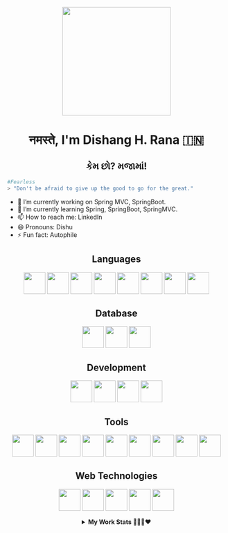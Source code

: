 <p align="center">
  <img src="https://github.com/thisisdishang/thisisdishang/assets/91554337/bd119281-011b-41bb-a008-32fcca7ed75c" height="250"/>
</p>

### <h1 align='center'>नमस्ते, I'm Dishang H. Rana 🇮🇳</h1>
### <h2 align='center'>કેમ છો? મજામાં!</h2>

```bash
#Fearless  
> "Don't be afraid to give up the good to go for the great." 
```
- 🔭 I’m currently working on Spring MVC, SpringBoot.
- 🌱 I’m currently learning Spring, SpringBoot, SpringMVC.
- 📫 How to reach me: LinkedIn
- 😄 Pronouns: Dishu
- ⚡ Fun fact: Autophile

<!-- >  **I can code over** <br/>
<img src='https://cdn.icon-icons.com/icons2/2108/PNG/512/flutter_icon_130936.png' width='32px'> <img src='https://pbs.twimg.com/profile_images/993555605078994945/Yr-pWI4G.jpg' width='32px'> <img src='https://s3.dualstack.us-east-2.amazonaws.com/pythondotorg-assets/media/community/logos/python-logo-only.png' width='26px'>  <img src='https://logodix.com/logo/1769993.jpg' width='32px'> <img src='https://logodix.com/logo/2122129.png' width='32px'>-->

<h2 align='center'>Languages</h2>
<p align="center">
    <img width="50px" src="https://github.com/Scar1109/skill-icons/blob/main/icons/Java-Light.svg" />
    <img width="50px" src="https://github.com/Scar1109/skill-icons/blob/main/icons/CS.svg" />
    <img width="50px" src="https://github.com/Scar1109/skill-icons/blob/main/icons/Python-Light.svg" />
    <img width="50px" src="https://github.com/Scar1109/skill-icons/blob/main/icons/CPP.svg" />
    <img width="50px" src="https://github.com/Scar1109/skill-icons/blob/main/icons/Dart-Light.svg" />
    <img width="50px" src="https://github.com/Scar1109/skill-icons/blob/main/icons/C.svg" />
    <img width="50px" src="https://github.com/Scar1109/skill-icons/blob/main/icons/Bash-Light.svg" />
    <img width="50px" src="https://github.com/Scar1109/skill-icons/blob/main/icons/DotNet.svg" />
</p>

<h2 align='center'>Database</h2>
<p align="center">
    <img width="50px" src="https://github.com/Scar1109/skill-icons/blob/main/icons/MySQL-Light.svg" />
    <img width="50px" src="https://github.com/Scar1109/skill-icons/blob/main/icons/Firebase-Light.svg" />
    <img width="50px" src="https://github.com/Scar1109/skill-icons/blob/main/icons/SQLite.svg" />
</p>

<h2 align='center'>Development</h2>
<p align="center">
    <img width="50px" src="https://github.com/Scar1109/skill-icons/blob/main/icons/Idea-Light.svg" />
    <img width="50px" src="https://github.com/Scar1109/skill-icons/blob/main/icons/AndroidStudio-Light.svg" />
    <img width="50px" src="https://github.com/Scar1109/skill-icons/blob/main/icons/VSCode-Light.svg" />
    <img width="50px" src="https://github.com/Scar1109/skill-icons/blob/main/icons/VisualStudio-Light.svg" />
</p>

<h2 align='center'>Tools</h2>
<p align="center">
  <img width="50px" src="https://github.com/Scar1109/skill-icons/blob/main/icons/Spring-Light.svg" />
  <img width="50px" src="https://github.com/Scar1109/skill-icons/blob/main/icons/Maven-Light.svg" />
  <img width="50px" src="https://github.com/Scar1109/skill-icons/blob/main/icons/Gradle-Light.svg" />
  <img width="50px" src="https://github.com/Scar1109/skill-icons/blob/main/icons/Postman.svg" />
  <img width="50px" src="https://github.com/Scar1109/skill-icons/blob/main/icons/Flutter-Light.svg" />	
  <img width="50px" src="https://github.com/Scar1109/skill-icons/blob/main/icons/Git.svg" />
  <img width="50px" src="https://github.com/Scar1109/skill-icons/blob/main/icons/Github-Light.svg" />  
  <img width="50px" src="https://github.com/Scar1109/skill-icons/blob/main/icons/Linux-Light.svg" />
  <img width="50px" src="https://skillicons.dev/icons?i=anaconda" />
</p>

<h2 align='center'>Web Technologies</h2>
<p align="center">
    <img width="50px" src="https://github.com/Scar1109/skill-icons/blob/main/icons/HTML.svg" />
    <img width="50px" src="https://github.com/Scar1109/skill-icons/blob/main/icons/CSS.svg" />
    <img width="50px" src="https://github.com/Scar1109/skill-icons/blob/main/icons/JavaScript.svg" />
    <img width="50px" src="https://github.com/Scar1109/skill-icons/blob/main/icons/Bootstrap.svg" />
    <img width="50px" src="https://github.com/Scar1109/skill-icons/blob/main/icons/TailwindCSS-Light.svg" />
</p>


<details align='center'>
  <summary><b>My Work Stats 🧑🏻‍💻♥️</b></summary>
  
## 🪪 GitHub Profile Summary Card
<p align="center">
  <img src="https://github-profile-summary-cards.vercel.app/api/cards/profile-details?username=thisisdishang&theme=chartreuse_dark"/>
</p>
  
## 📊 GitHub Stats
<p align="center">
  <!--<img src="https://github-profile-summary-cards.vercel.app/api/cards/repos-per-language?username=thisisdishang&theme=github_dark"/>-->
  <!--<img src="https://github-profile-summary-cards.vercel.app/api/cards/most-commit-language?username=thisisdishang&theme=github_dark"/>-->
  <img width="46%" src="https://github-readme-stats.vercel.app/api?username=thisisdishang&show_icons=true&theme=midnight-purple" />&nbsp;
  <img width="48.5%" src="https://github-readme-streak-stats-eight.vercel.app/?user=thisisdishang&theme=chartreuse-dark"/>
</p>
  
<p align="center">
  <!--<img width="49%" src="https://github-readme-streak-stats.herokuapp.com/?user=thisisdishang&theme=chartreuse-dark" /> -->
</p>
  
<p align="center">
  <img width="46%" src=https://github-readme-stats.vercel.app/api/top-langs/?username=thisisdishang&layout=compact&langs_count=20&theme=dark&custom_title=Top%20languages>
  <!--<br/><br/>
  <img src="https://github-readme-stats-sigma-five.vercel.app/api/top-langs/?username=thisisdishang&theme=dark&border_radius=15&custom_title=Most-Used-Languages" />-->
</p>

<!--## 📈 Activity Graph
<p align="center">
	<img src="https://github-readme-activity-graph.vercel.app/graph?username=thisisdishang&theme=github-compact"/>
</p>-->

## 🎖️ Open Source Software Rank
<p align="center">
	<img src="https://ossrank.com/widget/788773"/>
</p>

<!--
## 🏆 GitHub Trophies
[![](https://github-profile-trophy.vercel.app/?username=thisisdishang&theme=algolia&no-frame=false&no-bg=false&margin-w=4&row=2&column=9)](https://github-profile-trophy.vercel.app/?username=thisisdishang&theme=dracula&no-frame=false&no-bg=false&margin-w=4&row=2&column=9)
-->
  
</details>

<!--
<p align="center"><img src="https://komarev.com/ghpvc/?username=thisisdishang&color=blueviolet&style=for-the-badge&abbreviated=true" alt="thisisdishang" /></p>
-->

<!--
**thisisdishang/thisisdishang** is a ✨ _special_ ✨ repository because its `README.md` (this file) appears on your GitHub profile.

Here are some ideas to get you started:

- 🔭 I’m currently working on ...
- 🌱 I’m currently learning ...
- 👯 I’m looking to collaborate on ...
- 🤔 I’m looking for help with ...
- 💬 Ask me about ...
- 📫 How to reach me: ...
- 😄 Pronouns: ...
- ⚡ Fun fact: ...
-->
